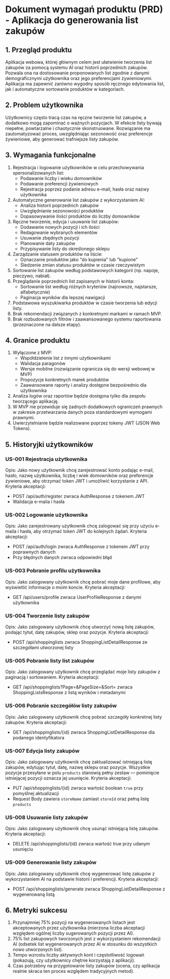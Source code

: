 # Dokument wymagań produktu (PRD) - Aplikacja do generowania list zakupów

## 1. Przegląd produktu

Aplikacja webowa, której głównym celem jest ułatwienie tworzenia list zakupów za pomocą systemu AI oraz historii poprzednich zakupów. Pozwala ona na dostosowanie proponowanych list zgodnie z danymi demograficznymi użytkownika oraz jego preferencjami żywieniowymi. Aplikacja ma zapewnić zarówno wygodny sposób ręcznego edytowania list, jak i automatyczne sortowanie produktów w kategoriach.

## 2. Problem użytkownika

Użytkownicy często tracą czas na ręczne tworzenie list zakupów, a dodatkowo mogą zapominać o ważnych pozycjach. W efekcie listy bywają niepełne, powtarzalne i chaotycznie skonstruowane. Rozwiązanie ma zautomatyzować proces, uwzględniając sezonowość oraz preferencje żywieniowe, aby generować trafniejsze listy zakupów.

## 3. Wymagania funkcjonalne

1. Rejestracja i logowanie użytkowników w celu przechowywania spersonalizowanych list:
    - Podawanie liczby i wieku domowników
    - Podawanie preferencji żywieniowych
    - Rejestracja poprzez podanie adresu e-mail, hasła oraz nazwy użytkownika
2. Automatyczne generowanie list zakupów z wykorzystaniem AI:
    - Analiza historii poprzednich zakupów
    - Uwzględnianie sezonowości produktów
    - Dopasowywanie ilości produktów do liczby domowników
3. Ręczne tworzenie, edycja i usuwanie list zakupów:
    - Dodawanie nowych pozycji i ich ilości
    - Redagowanie wybranych elementów
    - Usuwanie zbędnych pozycji
    - Planowanie daty zakupów
    - Przypisywanie listy do określonego sklepu
4. Zarządzanie statusem produktów na liście:
    - Oznaczanie produktów jako "do kupienia" lub "kupione"
    - Śledzenie zmian statusu produktów w czasie rzeczywistym
5. Sortowanie list zakupów według podstawowych kategorii (np. napoje, pieczywo, nabiał).
6. Przeglądanie poprzednich list zapisanych w historii konta:
    - Sortowanie list według różnych kryteriów (najnowsze, najstarsze, alfabetycznie)
    - Paginacja wyników dla lepszej nawigacji
7. Podstawowa wyszukiwarka produktów w czasie tworzenia lub edycji listy.
8. Brak rekomendacji związanych z konkretnymi markami w ramach MVP.
9. Brak rozbudowanych filtrów i zaawansowanego systemu raportowania (przeznaczone na dalsze etapy).

## 4. Granice produktu

1. Wyłączone z MVP:
    - Współdzielenie list z innymi użytkownikami
    - Walidacja paragonów
    - Wersje mobilne (rozwiązanie ogranicza się do wersji webowej w MVP)
    - Propozycje konkretnych marek produktów
    - Zaawansowane raporty i analizy dostępne bezpośrednio dla użytkownika
2. Analiza logów oraz raportów będzie dostępna tylko dla zespołu tworzącego aplikację.
3. W MVP nie przewiduje się żadnych dodatkowych ograniczeń prawnych w zakresie przetwarzania danych poza standardowymi wymogami prawnymi.
4. Uwierzytelnianie będzie realizowane poprzez tokeny JWT (JSON Web Tokens).

## 5. Historyjki użytkowników

### US-001 Rejestracja użytkownika
Opis: Jako nowy użytkownik chcę zarejestrować konto podając e-mail, hasło, nazwę użytkownika, liczbę i wiek domowników oraz preferencje żywieniowe, aby otrzymać token JWT i umożliwić korzystanie z API.
Kryteria akceptacji:
- POST /api/auth/register zwraca AuthResponse z tokenem JWT
- Walidacja e-maila i hasła

### US-002 Logowanie użytkownika
Opis: Jako zarejestrowany użytkownik chcę zalogować się przy użyciu e-maila i hasła, aby otrzymać token JWT do kolejnych żądań.
Kryteria akceptacji:
- POST /api/auth/login zwraca AuthResponse z tokenem JWT przy poprawnych danych
- Przy błędnych danych zwraca odpowiedni błąd

### US-003 Pobranie profilu użytkownika
Opis: Jako zalogowany użytkownik chcę pobrać moje dane profilowe, aby wyświetlić informacje o moim koncie.
Kryteria akceptacji:
- GET /api/users/profile zwraca UserProfileResponse z danymi użytkownika

### US-004 Tworzenie listy zakupów
Opis: Jako zalogowany użytkownik chcę utworzyć nową listę zakupów, podając tytuł, datę zakupów, sklep oraz pozycje.
Kryteria akceptacji:
- POST /api/shoppinglists zwraca ShoppingListDetailResponse ze szczegółami utworzonej listy

### US-005 Pobranie listy list zakupów
Opis: Jako zalogowany użytkownik chcę przeglądać moje listy zakupów z paginacją i sortowaniem.
Kryteria akceptacji:
- GET /api/shoppinglists?Page=&PageSize=&Sort= zwraca ShoppingListsResponse z listą wyników i metadanymi

### US-006 Pobranie szczegółów listy zakupów
Opis: Jako zalogowany użytkownik chcę pobrać szczegóły konkretnej listy zakupów.
Kryteria akceptacji:
- GET /api/shoppinglists/{id} zwraca ShoppingListDetailResponse dla podanego identyfikatora

### US-007 Edycja listy zakupów
Opis: Jako zalogowany użytkownik chcę zaktualizować istniejącą listę zakupów, edytując tytuł, datę, nazwę sklepu oraz pozycje. Wszystkie pozycje przesyłane w polu `products` stanowią pełny zestaw — pominięcie istniejącej pozycji oznacza jej usunięcie.
Kryteria akceptacji:
- PUT /api/shoppinglists/{id} zwraca wartość boolean `true` przy pomyślnej aktualizacji
- Request Body zawiera `storeName` zamiast `storeId` oraz pełną listę `products`

### US-008 Usuwanie listy zakupów
Opis: Jako zalogowany użytkownik chcę usunąć istniejącą listę zakupów.
Kryteria akceptacji:
- DELETE /api/shoppinglists/{id} zwraca wartość true przy udanym usunięciu

### US-009 Generowanie listy zakupów
Opis: Jako zalogowany użytkownik chcę wygenerować listę zakupów z wykorzystaniem AI na podstawie historii i preferencji.
Kryteria akceptacji:
- POST /api/shoppinglists/generate zwraca ShoppingListDetailResponse z wygenerowaną listą

## 6. Metryki sukcesu

1. Przynajmniej 75% pozycji na wygenerowanych listach jest akceptowanych przez użytkownika (mierzona liczba akceptacji względem ogólnej liczby sugerowanych pozycji przez AI).
2. 75% list zakupowych tworzonych jest z wykorzystaniem rekomendacji AI (odsetek list wygenerowanych przez AI w stosunku do wszystkich nowo utworzonych list).
3. Tempo wzrostu liczby aktywnych kont i częstotliwość logowań (pokazują, czy użytkownicy chętnie korzystają z aplikacji).
4. Czas potrzebny na przygotowanie listy zakupów (ocena, czy aplikacja realnie skraca ten proces względem tradycyjnych metod).
